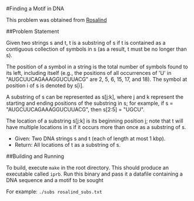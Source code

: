 #Finding a Motif in DNA

This problem was obtained from [Rosalind](http://rosalind.info/problems/locations/)

##Problem Statement

Given two strings s and t, t is a substring of s if t is contained as a
contiguous collection of symbols in s (as a result, t must be no longer than s).

The position of a symbol in a string is the total number of symbols found to
its left, including itself (e.g., the positions of all occurrences of 'U' in
"AUGCUUCAGAAAGGUCUUACG" are 2, 5, 6, 15, 17, and 18). The symbol at position i
of s is denoted by s[i].

A substring of s can be represented as s[j:k], where j and k represent the
starting and ending positions of the substring in s; for example, if
s = "AUGCUUCAGAAAGGUCUUACG", then s[2:5] = "UGCU".

The location of a substring s[j:k] is its beginning position j; note that t
will have multiple locations in s if it occurs more than once as a substring
of s.

+ Given: Two DNA strings s and t (each of length at most 1 kbp).
+ Return: All locations of t as a substring of s.

##Building and Running

To build, execute `make` in the root directory. This should produce an
executable called `iprb`. Run this binary and pass it a datafile containing a
DNA sequence and a motif to be sought

For example:
`./subs rosalind_subs.txt`
